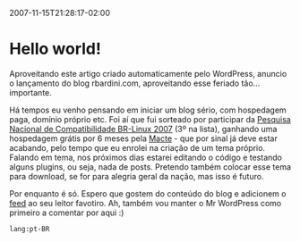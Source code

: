 ---
---

2007-11-15T21:28:17-02:00
# Hello world!

Aproveitando este artigo criado automaticamente pelo WordPress, anuncio o lançamento do blog rbardini.com, aproveitando esse feriado tão... importante.

Há tempos eu venho pensando em iniciar um blog sério, com hospedagem paga, domínio próprio etc. Foi aí que fui sorteado por participar da [Pesquisa Nacional de Compatibilidade BR-Linux 2007](http://br-linux.org/linux/sorteados-pesquisa-nacional-de-compatibilidade-br-linux-2007) (3º na lista), ganhando uma hospedagem grátis por 6 meses pela [Macte](http://www.macte.com.br/) - que por sinal já deve estar acabando, pelo tempo que eu enrolei na criação de um tema próprio. Falando em tema, nos próximos dias estarei editando o código e testando alguns plugins, ou seja, nada de posts. Pretendo também colocar esse tema para download, se for para alegria geral da nação, mas isso é futuro.

Por enquanto é só. Espero que gostem do conteúdo do blog e adicionem o [feed](http://feeds.feedburner.com/rbardini) ao seu leitor favotiro. Ah, também vou manter o Mr WordPress como primeiro a comentar por aqui :)

`lang:pt-BR`
